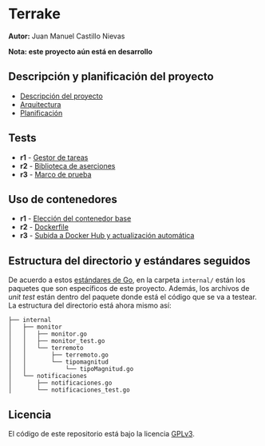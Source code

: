 # Terrake

**Autor:** Juan Manuel Castillo Nievas

**Nota: este proyecto aún está en desarrollo**

## Descripción y planificación del proyecto

* [Descripción del proyecto](https://github.com/Jumacasni/Terrake/blob/main/docs/descripcion_proyecto.md)
* [Arquitectura](https://github.com/Jumacasni/Terrake/blob/main/docs/arquitectura.md)
* [Planificación](https://github.com/Jumacasni/Terrake/blob/main/docs/planificacion.md)

## Tests

* **r1** - [Gestor de tareas](https://github.com/Jumacasni/Terrake/blob/main/docs/gestion_tareas.md)
* **r2** - [Biblioteca de aserciones](https://github.com/Jumacasni/Terrake/blob/main/docs/biblioteca_aserciones.md)
* **r3** - [Marco de prueba](https://github.com/Jumacasni/Terrake/blob/main/docs/marco_prueba.md)

## Uso de contenedores

* **r1** - [Elección del contenedor base](https://github.com/Jumacasni/Terrake/blob/hito3/docs/eleccion_contenedor_base.md)
* **r2** - [Dockerfile](https://github.com/Jumacasni/Terrake/blob/hito3/docs/dockerfile.md)
* **r3** - [Subida a Docker Hub y actualización automática](https://github.com/Jumacasni/Terrake/blob/hito3/docs/dockerhub.md)

## Estructura del directorio y estándares seguidos

De acuerdo a estos [estándares de Go](https://vsupalov.com/go-folder-structure/), en la carpeta ``internal/`` están los paquetes que son específicos de este proyecto. Además, los archivos de *unit test* están dentro del paquete donde está el código que se va a testear. La estructura del directorio está ahora mismo así:

```
├── internal
│   ├── monitor
│   │   ├── monitor.go
│   │   ├── monitor_test.go
│   │   └── terremoto
│   │       ├── terremoto.go
│   │       └── tipomagnitud
│   │           └── tipoMagnitud.go
│   └── notificaciones
│       ├── notificaciones.go
│       └── notificaciones_test.go
```

## Licencia

El código de este repositorio está bajo la licencia [GPLv3](./LICENSE).
